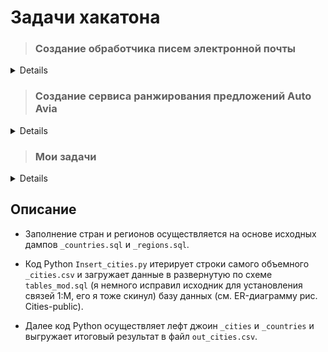 # Задачи хакатона
> ### Создание обработчика писем электронной почты
<details>
Цель создания такого продукта —преобразование письма (тема + текст письма) в формализованную заявку Service Desk для агента с выделением сущностей заявки. Задача заключается в том, чтобы изучить несколько тысяч реально полученных агентами писем, создать и обучить на этих письмах сервис искусственного интеллекта, который по тексту любого другого похожего письма, сможет определить заявка это или нет, будет извлекать детали запроса (сущности заявки) и будет способен запрашивать уточнения в ответ.

 

В рамках этой задачи необходимо создать обучаемый обработчик почты, позволяющий:

1. Классифицировать электронный письма на заявки/запросы и все остальные письма (не заявки и не запросы). Заявки можно разделять по типам – Запрос вариантов, Бронирование, Оформление, Отмена, Изменение, Консультация. 

2. В случае если письмо является запросом/заявкой необходимо извлекать (при наличии) следующие сущности:

Тип заявки – Запрос вариантов, Бронирование, Оформление, Отмена, Изменение, Консультация.
Тип поездки (в одну сторону/с возвратом/сложная – с несколькими точками прибытия) – от этого зависит, какой билет должен быть предложен клиенту. Москва-Самара (в одну сторону) или при наличии ключевых слов “обратно” или второй даты будет билет Москва-Самара-Москва (в две стороны). Может быть маршрут, который проходит через несколько городов (сложная поездка)
Дата, время начала поездки или командировки – формат дата, время или временной диапазон (например, 2023-01-21 00:00:00.000)
Дата, время обратной поездки или завершение командировки – формат дата, время или временной диапазон (например, 2023-01-25 00:00:00.000)
Город отправления – ID города по справочнику Аэроклуб или IATA код по справочнику
Город назначения – ID города по справочнику Аэроклуб или IATA код по справочнику
Тип услуги - Авиа, ЖД, Отель, Другое, Смешанная
Уточнения по Авиа (необязательный параметр) – Аэропорт (код IATA – SVO Шереметьево); Рейс (AB1234- обычно две буквы и от 1 до 4 цифр); Класс перелета (эконом, комфорт, бизнес, первый); Авиакомпания (в виде кода по справочнику: Аэрофлот -SU); Наличие багажа.
Уточнения по ЖД поездке (необязательный параметр) – Вокзал(id аэроклуб); Название поезда (Сапсан, Красная стрела..); Тип вагона (СВ, Люкс, Купе, Плацкарт, Сидячее)
Уточнения по Отелю – Название отеля; Звездность (1,2,3,4,5); Тип номера; Район или адрес
Прочие пожелания (необязательный параметр)
Номер бронирования (необязательный параметр) – последовательность из 6 букв и цифр.
 
Примечания: 

В случае, если письмо является заявкой, где тип услуги “смешанный”, или же есть запрос в одном письме на несколько разных билетов, необходимо из одного письма сформировать несколько заявок, релевантных для информации внутри письма. 
При отсутствии параметра (например, город отправления в случае типа услуги “Отель”) корректно оставлять поле пустым или заполнять неопределенным идентификатором (Nan). 
Ограничения и дополнительные функции системы: 

Распознавание именованных сущностей: возможно при относительно точном использовании названий именованных сущностей из Базы данных компании, при незначительных опечатках или при общеизвестных модификациях. Невозможно при значимых опечатках.
Распознавание дат поездки возможно из разных форматов и словесном описании требований
Если при распознавании сущностей заявки недостаточно данных для обработки заявки, предполагается, что система может сделать не более одного текстового уточнения параметров у пользователя в ответном запросе. Ответ пользователя на уточняющий запрос может быть использован для дополнения сущностей первичной заявки.
Пример заявки: https://drive.google.com/file/d/1yunEyAmM-rOZR6aDDjNSXRM408l-qTjF/view?usp=share_link 

Данные: https://drive.google.com/drive/folders/1iW8KrkXZ7CETPCN0A50SMjtQ4LqHVMlq?usp=share_link 
</details> 

> ### Создание сервиса ранжирования предложений Auto Avia
<details>
Цель создания такого продукта — это автоматизация процесса подбора и отправки вариантов перелета  в ответ на соответствующую заявку. Ожидается, что автоматизация процесса формирования оффера дополнительно разгрузит агентов.

Те. нужно создать сервис ранжирования предложений. Сервис, принимая в себя данные о компании, сотруднике + набор вариантов (200-300 наборов рейсов с ценами) должен уметь ранжировать варианты от наиболее релевантного выбора к наименьшему. Участники конкурса должны проанализировать миллионы вариантов перелетов из истории поисков и заказов билетов в Time, историю поисков и предложений, чтобы создать модель сортировки вариантов по вероятности выбора клиентом.

Необходимо реализовать сервис ранжирования, основанный на правилах ранжирования, например: смесь правил (предложить самый недорогой, в СПБ только прямые и т.п.) + обучаемая на основе базы данных запросов (BIG DATA Аэроклуб) и предложений, сформированных вручную.

Необходимо заложить возможность развития сервиса вне рамок текущего Технического задания, а именно оставить возможность будущей разработки: 

Учет имеющихся и новых данных, полезных для увеличения качества работы системы. 
Учет действий агентов по ранжированию таких вариантов в системах бронирования. 
Возможность дообучения модели ранжирования разметчиком.  
 

Данные: https://drive.google.com/drive/folders/1NGvPyOOjuD0va9vvEVg1xAgVuOZdYjGI?usp=share_link 
</details> 

> ### Мои задачи
<details>
   - Найти БД городов(см. in_dataset)
   - Обработать БД с учетом следующего.

------------**************------------

Я плохо поставил задачу: берем таблицу с городами и лефт джойн таблицу со странами, оставив такие поля в итоговой таблице

Используемые коды вместо XX
ru - Русский
en - Английский

Таблица _cities:
city_id - Id города
region_id - Id региона   МОЖЕТ БЫТЬ NULL. ПРИСУТСТВУЮТ ГОРОДА БЕЗ РЕГИОНА
country_id - Id страны
important - для крупных населенных пунктов будет TRUE.
title_XX - название населенного пункта, где XX = код страны.
region_XX - название региона, где XX = код страны, переведено практически везде. Может быть NULL.
area_XX - поле названия района, где XX = код страны, переведено практически везде. Может быть NULL.

Таблица _countries:
country_id - Id страны, PK
title_XX - название страны, где XX = код страны.

------------**************------------

Ааа, т.е. выбираем мы города из _cities которая должна быть главной т.к. лефт джоин с _country по полям  country_id по которым организована связь 1:М. 🤪Понил чего тут не понятного.
</details>

## Описание
- Заполнение стран и регионов осуществляется на основе исходных дампов `_countries.sql` и `_regions.sql`.

- Код Python `Insert_cities.py` итерирует строки самого объемного `_cities.csv` и загружает данные в развернутую по схеме `tables_mod.sql` (я немного исправил исходник для установления связей 1:M, его я тоже скинул) базу данных (см. ER-диаграмму рис. Cities-public). 

- Далее код Python осуществляет лефт джоин `_cities` и `_countries` и выгружает итоговый результат в файл `out_cities.csv`.



